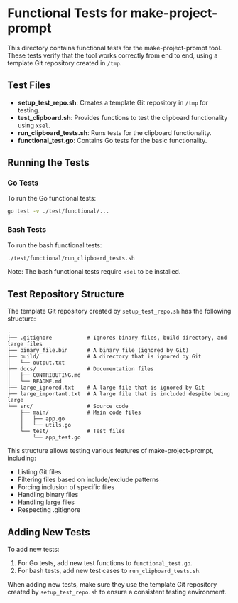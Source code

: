 # Functional Tests for make-project-prompt

This directory contains functional tests for the make-project-prompt tool. These tests verify that the tool works correctly from end to end, using a template Git repository created in `/tmp`.

## Test Files

- **setup_test_repo.sh**: Creates a template Git repository in `/tmp` for testing.
- **test_clipboard.sh**: Provides functions to test the clipboard functionality using `xsel`.
- **run_clipboard_tests.sh**: Runs tests for the clipboard functionality.
- **functional_test.go**: Contains Go tests for the basic functionality.

## Running the Tests

### Go Tests

To run the Go functional tests:

```bash
go test -v ./test/functional/...
```

### Bash Tests

To run the bash functional tests:

```bash
./test/functional/run_clipboard_tests.sh
```

Note: The bash functional tests require `xsel` to be installed.

## Test Repository Structure

The template Git repository created by `setup_test_repo.sh` has the following structure:

```
.
├── .gitignore           # Ignores binary files, build directory, and large files
├── binary_file.bin      # A binary file (ignored by Git)
├── build/               # A directory that is ignored by Git
│   └── output.txt
├── docs/                # Documentation files
│   ├── CONTRIBUTING.md
│   └── README.md
├── large_ignored.txt    # A large file that is ignored by Git
├── large_important.txt  # A large file that is included despite being large
└── src/                 # Source code
    ├── main/            # Main code files
    │   ├── app.go
    │   └── utils.go
    └── test/            # Test files
        └── app_test.go
```

This structure allows testing various features of make-project-prompt, including:

- Listing Git files
- Filtering files based on include/exclude patterns
- Forcing inclusion of specific files
- Handling binary files
- Handling large files
- Respecting .gitignore

## Adding New Tests

To add new tests:

1. For Go tests, add new test functions to `functional_test.go`.
2. For bash tests, add new test cases to `run_clipboard_tests.sh`.

When adding new tests, make sure they use the template Git repository created by `setup_test_repo.sh` to ensure a consistent testing environment.